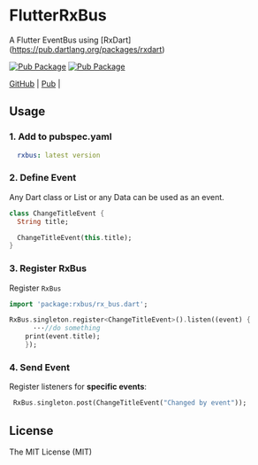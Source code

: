 # FlutterRxBus

A Flutter EventBus using [RxDart] (https://pub.dartlang.org/packages/rxdart)


[![Pub Package](https://img.shields.io/badge/RxBus-0.0.1-blue.svg)](https://pub.dartlang.org/packages/event_bus)
[![Pub Package](https://img.shields.io/github/license/huclengyue/FlutterRxBus.svg)](https://pub.dartlang.org/packages/event_bus)

[GitHub](https://github.com/huclengyue/FlutterRxBus) |
[Pub](https://pub.dartlang.org/packages/event_bus) |


## Usage

### 1. Add to pubspec.yaml
```yaml
  rxbus: latest version
```

### 2. Define Event

Any Dart class or List or any Data can be used as an event.

```dart
class ChangeTitleEvent {
  String title;

  ChangeTitleEvent(this.title);
}

```

### 3. Register RxBus

Register `RxBus`

```dart
import 'package:rxbus/rx_bus.dart';

RxBus.singleton.register<ChangeTitleEvent>().listen((event) {
      ···//do something
    print(event.title);
    });
```

### 4. Send Event

Register listeners for **specific events**:

```dart
 RxBus.singleton.post(ChangeTitleEvent("Changed by event"));
```

## License

The MIT License (MIT)
